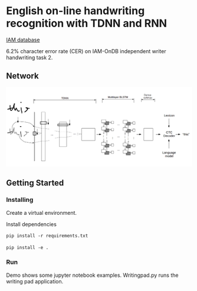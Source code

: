 # English on-line handwriting recognition with TDNN and RNN

[IAM database](http://www.fki.inf.unibe.ch/databases/iam-handwriting-database)

6.2% character error rate (CER) on IAM-OnDB independent writer handwriting task 2.

## Network 
![overview](pics/architecture-overview.png)

## Getting Started

### Installing
Create a virtual environment.

Install dependencies
```
pip install -r requirements.txt

pip install -e .
```
### Run
Demo shows some jupyter notebook examples. Writingpad.py runs the writing pad application.



